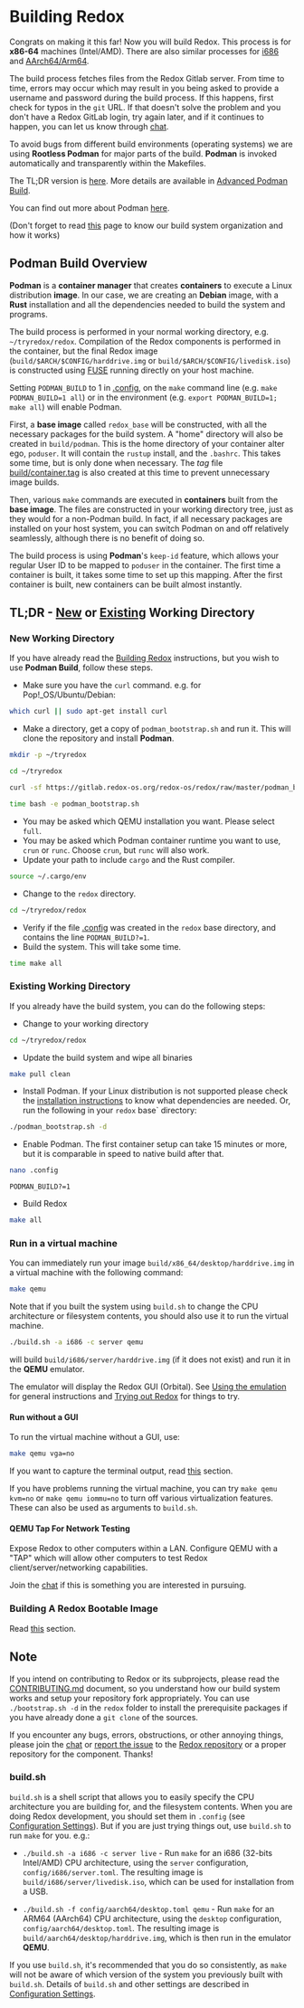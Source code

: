 # Building Redox

Congrats on making it this far! Now you will build Redox. This process is for **x86-64** machines (Intel/AMD). There are also similar processes for [i686](./i686.md) and [AArch64/Arm64](./aarch64.md).

The build process fetches files from the Redox Gitlab server. From time to time, errors may occur which may result in you being asked to provide a username and password during the build process. If this happens, first check for typos in the `git` URL. If that doesn't solve the problem and you don't have a Redox GitLab login, try again later, and if it continues to happen, you can let us know through [chat](./chat.md).

To avoid bugs from different build environments (operating systems) we are using **Rootless Podman** for major parts of the build. **Podman** is invoked automatically and transparently within the Makefiles.

The TL;DR version is [here](#tldr---new-or-existing-working-directory). More details are available in [Advanced Podman Build](./advanced-podman-build.md).

You can find out more about Podman [here](https://docs.podman.io/en/latest/Introduction.html).

(Don't forget to read [this](./build-system-reference.md) page to know our build system organization and how it works)

## Podman Build Overview

**Podman** is a **container manager** that creates **containers** to execute a Linux distribution **image**. In our case, we are creating an **Debian** image, with a **Rust** installation and all the dependencies needed to build the system and programs.

The build process is performed in your normal working directory, e.g. `~/tryredox/redox`. Compilation of the Redox components is performed in the container, but the final Redox image (`build/$ARCH/$CONFIG/harddrive.img` or `build/$ARCH/$CONFIG/livedisk.iso`) is constructed using [FUSE](https://github.com/libfuse/libfuse) running directly on your host machine.

Setting `PODMAN_BUILD` to 1 in [.config](./configuration-settings.md#config), on the `make` command line (e.g. `make PODMAN_BUILD=1 all`) or in the environment (e.g. `export PODMAN_BUILD=1; make all`) will enable Podman.

First, a **base image** called `redox_base` will be constructed, with all the necessary packages for the build system. A "home" directory will also be created in `build/podman`. This is the home directory of your container alter ego, `poduser`. It will contain the `rustup` install, and the `.bashrc`. This takes some time, but is only done when necessary. The *tag* file [build/container.tag](./advanced-podman-build.md#buildcontainertag) is also created at this time to prevent unnecessary image builds.

Then, various `make` commands are executed in **containers** built from the **base image**. The files are constructed in your working directory tree, just as they would for a non-Podman build. In fact, if all necessary packages are installed on your host system, you can switch Podman on and off relatively seamlessly, although there is no benefit of doing so.

The build process is using **Podman**'s `keep-id` feature, which allows your regular User ID to be mapped to `poduser` in the container. The first time a container is built, it takes some time to set up this mapping. After the first container is built, new containers can be built almost instantly.

## TL;DR - [New](#new-working-directory) or [Existing](#existing-working-directory) Working Directory

### New Working Directory 

If you have already read the [Building Redox](./building-redox.md) instructions, but you wish to use **Podman Build**, follow these steps.

- Make sure you have the `curl` command. e.g. for Pop!_OS/Ubuntu/Debian:

```sh
which curl || sudo apt-get install curl 
```

- Make a directory, get a copy of `podman_bootstrap.sh` and run it. This will clone the repository and install **Podman**.

```sh
mkdir -p ~/tryredox
```

```sh
cd ~/tryredox
```

```sh
curl -sf https://gitlab.redox-os.org/redox-os/redox/raw/master/podman_bootstrap.sh -o podman_bootstrap.sh
```

```sh
time bash -e podman_bootstrap.sh
```

- You may be asked which QEMU installation you want. Please select `full`.
- You may be asked which Podman container runtime you want to use, `crun` or `runc`. Choose `crun`, but `runc` will also work.
- Update your path to include `cargo` and the Rust compiler.

```sh
source ~/.cargo/env
```

- Change to the `redox` directory.

```sh
cd ~/tryredox/redox
```

- Verify if the file [.config](./configuration-settings.md#config) was created in the `redox` base directory, and contains the line `PODMAN_BUILD?=1`.
- Build the system. This will take some time.

```sh
time make all
```

### Existing Working Directory

If you already have the build system, you can do the following steps:

- Change to your working directory

```sh
cd ~/tryredox/redox
```

- Update the build system and wipe all binaries

```sh
make pull clean
```

- Install Podman. If your Linux distribution is not supported please check the [installation instructions](./advanced-podman-build.md#installation) to know what dependencies are needed. Or, run the following in your `redox` base` directory:

```sh
./podman_bootstrap.sh -d
```

- Enable Podman. The first container setup can take 15 minutes or more, but it is comparable in speed to native build after that.

```sh
nano .config
```

```
PODMAN_BUILD?=1
```

- Build Redox

```sh
make all
```

### Run in a virtual machine

You can immediately run your image `build/x86_64/desktop/harddrive.img` in a virtual machine with the following command:

```sh
make qemu
```

Note that if you built the system using `build.sh` to change the CPU architecture or filesystem contents, you should also use it to run the virtual machine.

```sh
./build.sh -a i686 -c server qemu
```

will build `build/i686/server/harddrive.img` (if it does not exist) and run it in the **QEMU** emulator.

The emulator will display the Redox GUI (Orbital). See [Using the emulation](./running-vm.md#using-the-emulation) for general instructions and [Trying out Redox](./trying-out-redox.md) for things to try.

#### Run without a GUI

To run the virtual machine without a GUI, use:

```sh
make qemu vga=no
```

If you want to capture the terminal output, read [this](./troubleshooting.md#debug-methods) section.

If you have problems running the virtual machine, you can try `make qemu kvm=no` or `make qemu iommu=no` to turn off various virtualization features. These can also be used as arguments to `build.sh`.

#### QEMU Tap For Network Testing

Expose Redox to other computers within a LAN. Configure QEMU with a "TAP" which will allow other computers to test Redox client/server/networking capabilities.

Join the [chat](./chat.md) if this is something you are interested in pursuing.

### Building A Redox Bootable Image

Read [this](./coding-and-building.md#testing-on-real-hardware) section.

## Note

If you intend on contributing to Redox or its subprojects, please read the [CONTRIBUTING.md](https://gitlab.redox-os.org/redox-os/redox/-/blob/master/CONTRIBUTING.md) document, so you understand how our build system works and setup your repository fork appropriately. You can use `./bootstrap.sh -d` in the `redox` folder to install the prerequisite packages if you have already done a `git clone` of the sources.

If you encounter any bugs, errors, obstructions, or other annoying things, please join the [chat](./chat.md) or [report the issue](./creating-proper-bug-reports.md) to the [Redox repository](https://gitlab.redox-os.org/redox-os/redox) or a proper repository for the component. Thanks!

### build.sh

`build.sh` is a shell script that allows you to easily specify the CPU architecture you are building for, and the filesystem contents. When you are doing Redox development, you should set them in `.config` (see [Configuration Settings](./configuration-settings.md)). But if you are just trying things out, use `build.sh` to run `make` for you. e.g.:

- `./build.sh -a i686 -c server live` - Run `make` for an i686 (32-bits Intel/AMD) CPU architecture, using the `server` configuration, `config/i686/server.toml`. The resulting image is `build/i686/server/livedisk.iso`, which can be used for installation from a USB.

- `./build.sh -f config/aarch64/desktop.toml qemu` - Run `make` for an ARM64 (AArch64) CPU architecture, using the `desktop` configuration, `config/aarch64/desktop.toml`. The resulting image is `build/aarch64/desktop/harddrive.img`, which is then run in the emulator **QEMU**.

If you use `build.sh`, it's recommended that you do so consistently, as `make` will not be aware of which version of the system you previously built with `build.sh`. Details of `build.sh` and other settings are described in [Configuration Settings](./configuration-settings.md).
